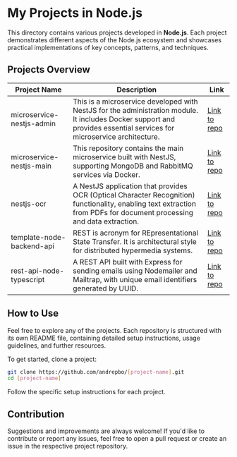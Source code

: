 # My Projects in Node.js

This directory contains various projects developed in **Node.js**. Each project demonstrates different aspects of the Node.js ecosystem and showcases practical implementations of key concepts, patterns, and techniques.

## Projects Overview

| Project Name                      | Description | Link |
| ---------------------------------- | ----------- | ---- |
| microservice-nestjs-admin          | This is a microservice developed with NestJS for the administration module. It includes Docker support and provides essential services for microservice architecture. | [Link to repo](https://github.com/andrepbo/microservice-nestjs-admin) |
| microservice-nestjs-main           | This repository contains the main microservice built with NestJS, supporting MongoDB and RabbitMQ services via Docker. | [Link to repo](https://github.com/andrepbo/microservice-nestjs-main) |
| nestjs-ocr                         | A NestJS application that provides OCR (Optical Character Recognition) functionality, enabling text extraction from PDFs for document processing and data extraction. | [Link to repo](https://github.com/andrepbo/nestjs-ocr) |
| template-node-backend-api                         | REST is acronym for REpresentational State Transfer. It is architectural style for distributed hypermedia systems. | [Link to repo](https://github.com/andrepbo/template-node-backend-api) |
| rest-api-node-typescript                         | A REST API built with Express for sending emails using Nodemailer and Mailtrap, with unique email identifiers generated by UUID. | [Link to repo](https://github.com/andrepbo/rest-api-node-typescript) |

## How to Use

Feel free to explore any of the projects. Each repository is structured with its own README file, containing detailed setup instructions, usage guidelines, and further resources.

To get started, clone a project:

```bash
git clone https://github.com/andrepbo/[project-name].git
cd [project-name]
```

Follow the specific setup instructions for each project.

## Contribution

Suggestions and improvements are always welcome! If you'd like to contribute or report any issues, feel free to open a pull request or create an issue in the respective project repository.
